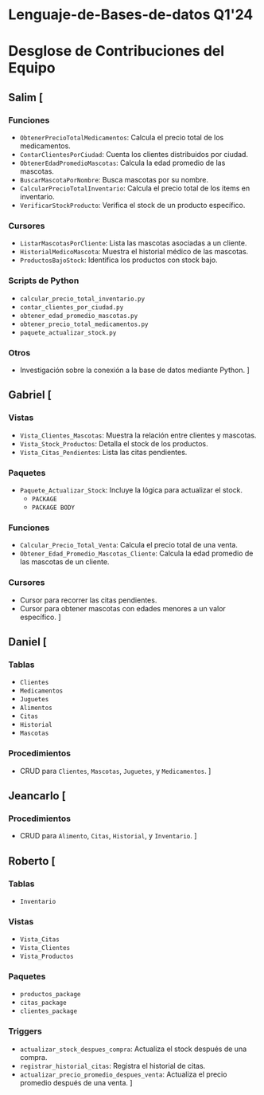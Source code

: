 ﻿# Lenguaje-de-Bases-de-datos Q1'24
# Desglose de Contribuciones del Equipo

## Salim [

### Funciones
- `ObtenerPrecioTotalMedicamentos`: Calcula el precio total de los medicamentos.
- `ContarClientesPorCiudad`: Cuenta los clientes distribuidos por ciudad.
- `ObtenerEdadPromedioMascotas`: Calcula la edad promedio de las mascotas.
- `BuscarMascotaPorNombre`: Busca mascotas por su nombre.
- `CalcularPrecioTotalInventario`: Calcula el precio total de los items en inventario.
- `VerificarStockProducto`: Verifica el stock de un producto específico.

### Cursores
- `ListarMascotasPorCliente`: Lista las mascotas asociadas a un cliente.
- `HistorialMedicoMascota`: Muestra el historial médico de las mascotas.
- `ProductosBajoStock`: Identifica los productos con stock bajo.

### Scripts de Python
- `calcular_precio_total_inventario.py`
- `contar_clientes_por_ciudad.py`
- `obtener_edad_promedio_mascotas.py`
- `obtener_precio_total_medicamentos.py`
- `paquete_actualizar_stock.py`

### Otros
- Investigación sobre la conexión a la base de datos mediante Python. ]

## Gabriel [

### Vistas
- `Vista_Clientes_Mascotas`: Muestra la relación entre clientes y mascotas.
- `Vista_Stock_Productos`: Detalla el stock de los productos.
- `Vista_Citas_Pendientes`: Lista las citas pendientes.

### Paquetes
- `Paquete_Actualizar_Stock`: Incluye la lógica para actualizar el stock.
  - `PACKAGE`
  - `PACKAGE BODY`

### Funciones
- `Calcular_Precio_Total_Venta`: Calcula el precio total de una venta.
- `Obtener_Edad_Promedio_Mascotas_Cliente`: Calcula la edad promedio de las mascotas de un cliente.

### Cursores
- Cursor para recorrer las citas pendientes.
- Cursor para obtener mascotas con edades menores a un valor específico. ]

## Daniel [

### Tablas
- `Clientes`
- `Medicamentos`
- `Juguetes`
- `Alimentos`
- `Citas`
- `Historial`
- `Mascotas`

### Procedimientos
- CRUD para `Clientes`, `Mascotas`, `Juguetes`, y `Medicamentos`. ]

## Jeancarlo [

### Procedimientos
- CRUD para `Alimento`, `Citas`, `Historial`, y `Inventario`. ]

## Roberto [

### Tablas
- `Inventario`

### Vistas
- `Vista_Citas`
- `Vista_Clientes`
- `Vista_Productos`

### Paquetes
- `productos_package`
- `citas_package`
- `clientes_package`

### Triggers
- `actualizar_stock_despues_compra`: Actualiza el stock después de una compra.
- `registrar_historial_citas`: Registra el historial de citas.
- `actualizar_precio_promedio_despues_venta`: Actualiza el precio promedio después de una venta. ]
